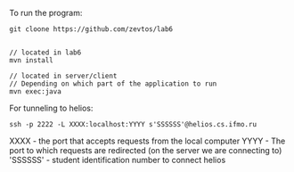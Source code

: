 To run the program:
```
git cloone https://github.com/zevtos/lab6


// located in lab6
mvn install

// located in server/client 
// Depending on which part of the application to run
mvn exec:java
```
For tunneling to helios:
```
ssh -p 2222 -L XXXX:localhost:YYYY s'SSSSSS'@helios.cs.ifmo.ru
```
XXXX - the port that accepts requests from the local computer
YYYY - The port to which requests are redirected (on the server we are connecting to)
'SSSSSS' - student identification number to connect helios
